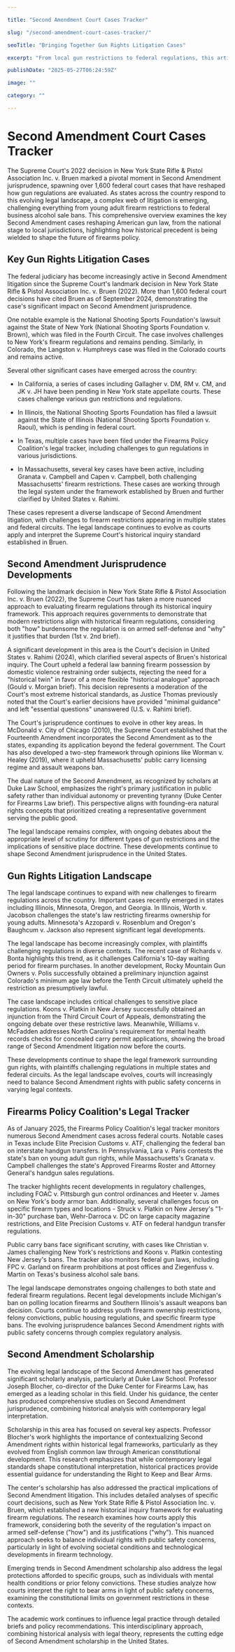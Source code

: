 ```yaml
---

title: "Second Amendment Court Cases Tracker"

slug: "/second-amendment-court-cases-tracker/"

seoTitle: "Bringing Together Gun Rights Litigation Cases"

excerpt: "From local gun restrictions to federal regulations, this article charts the Second Amendment's evolving legal landscape through over 1,600 court cases shaped by the 2022 Bruen decision."

publishDate: "2025-05-27T06:24:59Z"

image: ""

category: ""

---
```



# Second Amendment Court Cases Tracker

The Supreme Court's 2022 decision in New York State Rifle & Pistol Association Inc. v. Bruen marked a pivotal moment in Second Amendment jurisprudence, spawning over 1,600 federal court cases that have reshaped how gun regulations are evaluated. As states across the country respond to this evolving legal landscape, a complex web of litigation is emerging, challenging everything from young adult firearm restrictions to federal business alcohol sale bans. This comprehensive overview examines the key Second Amendment cases reshaping American gun law, from the national stage to local jurisdictions, highlighting how historical precedent is being wielded to shape the future of firearms policy.


## Key Gun Rights Litigation Cases

The federal judiciary has become increasingly active in Second Amendment litigation since the Supreme Court's landmark decision in New York State Rifle & Pistol Association Inc. v. Bruen (2022). More than 1,600 federal court decisions have cited Bruen as of September 2024, demonstrating the case's significant impact on Second Amendment jurisprudence.

One notable example is the National Shooting Sports Foundation's lawsuit against the State of New York (National Shooting Sports Foundation v. Brown), which was filed in the Fourth Circuit. The case involves challenges to New York's firearm regulations and remains pending. Similarly, in Colorado, the Langston v. Humphreys case was filed in the Colorado courts and remains active.

Several other significant cases have emerged across the country:

- In California, a series of cases including Gallagher v. DM, RM v. CM, and JK v. JH have been pending in New York state appellate courts. These cases challenge various gun restrictions and regulations.

- In Illinois, the National Shooting Sports Foundation has filed a lawsuit against the State of Illinois (National Shooting Sports Foundation v. Raoul), which is pending in federal court.

- In Texas, multiple cases have been filed under the Firearms Policy Coalition's legal tracker, including challenges to gun regulations in various jurisdictions.

- In Massachusetts, several key cases have been active, including Granata v. Campbell and Capen v. Campbell, both challenging Massachusetts' firearm restrictions. These cases are working through the legal system under the framework established by Bruen and further clarified by United States v. Rahimi.

These cases represent a diverse landscape of Second Amendment litigation, with challenges to firearm restrictions appearing in multiple states and federal circuits. The legal landscape continues to evolve as courts apply and interpret the Supreme Court's historical inquiry standard established in Bruen.


## Second Amendment Jurisprudence Developments

Following the landmark decision in New York State Rifle & Pistol Association Inc. v. Bruen (2022), the Supreme Court has taken a more nuanced approach to evaluating firearm regulations through its historical inquiry framework. This approach requires governments to demonstrate that modern restrictions align with historical firearm regulations, considering both "how" burdensome the regulation is on armed self-defense and "why" it justifies that burden (1st v. 2nd brief).

A significant development in this area is the Court's decision in United States v. Rahimi (2024), which clarified several aspects of Bruen's historical inquiry. The Court upheld a federal law banning firearm possession by domestic violence restraining order subjects, rejecting the need for a "historical twin" in favor of a more flexible "historical analogue" approach (Gould v. Morgan brief). This decision represents a moderation of the Court's most extreme historical standards, as Justice Thomas previously noted that the Court's earlier decisions have provided "minimal guidance" and left "essential questions" unanswered (U.S. v. Rahimi brief).

The Court's jurisprudence continues to evolve in other key areas. In McDonald v. City of Chicago (2010), the Supreme Court established that the Fourteenth Amendment incorporates the Second Amendment as to the states, expanding its application beyond the federal government. The Court has also developed a two-step framework through opinions like Worman v. Healey (2019), where it upheld Massachusetts' public carry licensing regime and assault weapons ban.

The dual nature of the Second Amendment, as recognized by scholars at Duke Law School, emphasizes the right's primary justification in public safety rather than individual autonomy or preventing tyranny (Duke Center for Firearms Law brief). This perspective aligns with founding-era natural rights concepts that prioritized creating a representative government serving the public good.

The legal landscape remains complex, with ongoing debates about the appropriate level of scrutiny for different types of gun restrictions and the implications of sensitive place doctrine. These developments continue to shape Second Amendment jurisprudence in the United States.


## Gun Rights Litigation Landscape

The legal landscape continues to expand with new challenges to firearm regulations across the country. Important cases recently emerged in states including Illinois, Minnesota, Oregon, and Georgia. In Illinois, Worth v. Jacobson challenges the state's law restricting firearms ownership for young adults. Minnesota's Azzopardi v. Rosenblum and Oregon's Baughcum v. Jackson also represent significant legal developments.

The legal landscape has become increasingly complex, with plaintiffs challenging regulations in diverse contexts. The recent case of Richards v. Bonta highlights this trend, as it challenges California's 10-day waiting period for firearm purchases. In another development, Rocky Mountain Gun Owners v. Polis successfully obtained a preliminary injunction against Colorado's minimum age law before the Tenth Circuit ultimately upheld the restriction as presumptively lawful.

The case landscape includes critical challenges to sensitive place regulations. Koons v. Platkin in New Jersey successfully obtained an injunction from the Third Circuit Court of Appeals, demonstrating the ongoing debate over these restrictive laws. Meanwhile, Williams v. McFadden addresses North Carolina's requirement for mental health records checks for concealed carry permit applications, showing the broad range of Second Amendment litigation now before the courts.

These developments continue to shape the legal framework surrounding gun rights, with plaintiffs challenging regulations in multiple states and federal circuits. As the legal landscape evolves, courts will increasingly need to balance Second Amendment rights with public safety concerns in varying legal contexts.


## Firearms Policy Coalition's Legal Tracker

As of January 2025, the Firearms Policy Coalition's legal tracker monitors numerous Second Amendment cases across federal courts. Notable cases in Texas include Elite Precision Customs v. ATF, challenging the federal ban on interstate handgun transfers. In Pennsylvania, Lara v. Paris contests the state's ban on young adult gun rights, while Massachusetts's Granata v. Campbell challenges the state's Approved Firearms Roster and Attorney General's handgun sales regulations.

The tracker highlights recent developments in regulatory challenges, including FOAC v. Pittsburgh gun control ordinances and Heeter v. James on New York's body armor ban. Additionally, several challenges focus on specific firearm types and locations - Struck v. Platkin on New Jersey's "1-in-30" purchase ban, Wehr-Darroca v. DC on large capacity magazine restrictions, and Elite Precision Customs v. ATF on federal handgun transfer regulations.

Public carry bans face significant scrutiny, with cases like Christian v. James challenging New York's restrictions and Koons v. Platkin contesting New Jersey's bans. The tracker also monitors federal gun laws, including FPC v. Garland on firearm prohibitions at post offices and Ziegenfuss v. Martin on Texas's business alcohol sale bans.

The legal landscape demonstrates ongoing challenges to both state and federal firearm regulations. Recent legal developments include Michigan's ban on polling location firearms and Southern Illinois's assault weapons ban decision. Courts continue to address youth firearm ownership restrictions, felony convictions, public housing regulations, and specific firearm type bans. The evolving jurisprudence balances Second Amendment rights with public safety concerns through complex regulatory analysis.


## Second Amendment Scholarship

The evolving legal landscape of the Second Amendment has generated significant scholarly analysis, particularly at Duke Law School. Professor Joseph Blocher, co-director of the Duke Center for Firearms Law, has emerged as a leading scholar in this field. Under his guidance, the center has produced comprehensive studies on Second Amendment jurisprudence, combining historical analysis with contemporary legal interpretation.

Scholarship in this area has focused on several key aspects. Professor Blocher's work highlights the importance of contextualizing Second Amendment rights within historical legal frameworks, particularly as they evolved from English common law through American constitutional development. This research emphasizes that while contemporary legal standards shape constitutional interpretation, historical practices provide essential guidance for understanding the Right to Keep and Bear Arms.

The center's scholarship has also addressed the practical implications of Second Amendment litigation. This includes detailed analyses of specific court decisions, such as New York State Rifle & Pistol Association Inc. v. Bruen, which established a new historical inquiry framework for evaluating firearm regulations. The research examines how courts apply this framework, considering both the severity of the regulation's impact on armed self-defense ("how") and its justifications ("why"). This nuanced approach seeks to balance individual rights with public safety concerns, particularly in light of evolving societal conditions and technological developments in firearm technology.

Emerging trends in Second Amendment scholarship also address the legal protections afforded to specific groups, such as individuals with mental health conditions or prior felony convictions. These studies analyze how courts interpret the right to bear arms in light of public safety concerns, examining the constitutional limits on government restrictions in these contexts.

The academic work continues to influence legal practice through detailed briefs and policy recommendations. This interdisciplinary approach, combining historical analysis with legal theory, represents the cutting edge of Second Amendment scholarship in the United States.

